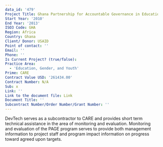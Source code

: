 ```yaml
---
data_id: '479'
Project Title: Ghana Partnership for Accountable Governance in Education
Start Year: '2010'
End Year: '2013'
ISO3 Code: GHA
Region: Africa
Country: Ghana
Client/ Donor: USAID
Point of contact: ''
Email: ''
Phone: ''
Is Current Project? (true/false): 
Practice Area:
  - 'Education, Gender, and Youth'
Prime: CARE
Contract Value USD: '261434.00'
Contract Number: N/A
Sub: x
Link: ''
Link to the document file: Link
Document Title: ''
Subcontract Number/Order Number/Grant Number: ''
---
```


DevTech serves as a subcontractor to CARE and provides short term technical assistance in the area of monitoring and evaluation. Monitoring and evaluation of the PAGE program serves to provide both management information to project staff and program impact information on progress toward agreed upon targets.